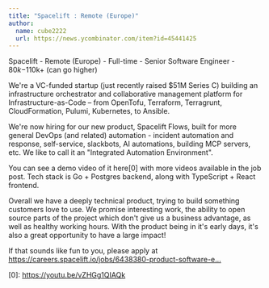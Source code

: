 ```yaml
---
title: "Spacelift : Remote (Europe)"
author:
  name: cube2222
  url: https://news.ycombinator.com/item?id=45441425
---
```

Spacelift - Remote (Europe) - Full-time - Senior Software Engineer - $80k-$110k+ (can go higher)

We&#x27;re a VC-funded startup (just recently raised $51M Series C) building an infrastructure orchestrator and collaborative management platform for Infrastructure-as-Code – from OpenTofu, Terraform, Terragrunt, CloudFormation, Pulumi, Kubernetes, to Ansible.

We&#x27;re now hiring for our new product, Spacelift Flows, built for more general DevOps (and related) automation - incident automation and response, self-service, slackbots, AI automations, building MCP servers, etc. We like to call it an &quot;Integrated Automation Environment&quot;.

You can see a demo video of it here[0] with more videos available in the job post. Tech stack is Go + Postgres backend, along with TypeScript + React frontend.

Overall we have a deeply technical product, trying to build something customers love to use. We promise interesting work, the ability to open source parts of the project which don&#x27;t give us a business advantage, as well as healthy working hours. With the product being in it&#x27;s early days, it&#x27;s also a great opportunity to have a large impact!

If that sounds like fun to you, please apply at <a href="https:&#x2F;&#x2F;careers.spacelift.io&#x2F;jobs&#x2F;6438380-product-software-engineer-flows-remote-europe" rel="nofollow">https:&#x2F;&#x2F;careers.spacelift.io&#x2F;jobs&#x2F;6438380-product-software-e...</a>

[0]: <a href="https:&#x2F;&#x2F;youtu.be&#x2F;vZHGg1QIAQk" rel="nofollow">https:&#x2F;&#x2F;youtu.be&#x2F;vZHGg1QIAQk</a>
<JobApplication />
